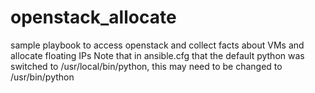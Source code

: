# openstack_allocate
sample playbook to access openstack and collect facts about VMs and allocate floating IPs 
Note that in ansible.cfg that the default python was switched to /usr/local/bin/python, this may need to be changed to /usr/bin/python 
